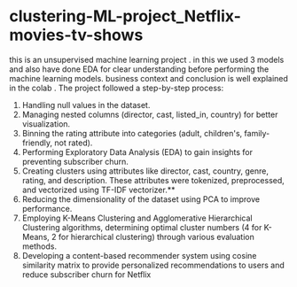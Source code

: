 # clustering-ML-project_Netflix-movies-tv-shows
this is an unsupervised machine learning project . 
in this we used 3 models and also have done EDA for clear understanding before performing the machine learning models.
business context and conclusion is well explained in the colab . 
The project followed a step-by-step process:
1. Handling null values in the dataset.
2. Managing nested columns (director, cast, listed_in, country) for better visualization.
3. Binning the rating attribute into categories (adult, children's, family-friendly, not rated).
4. Performing Exploratory Data Analysis (EDA) to gain insights for preventing subscriber churn.
5. Creating clusters using attributes like director, cast, country, genre, rating, and description. These attributes were tokenized, preprocessed, and vectorized using TF-IDF vectorizer.**
6. Reducing the dimensionality of the dataset using PCA to improve performance.
7. Employing K-Means Clustering and Agglomerative Hierarchical Clustering algorithms, determining optimal cluster numbers (4 for K-Means, 2 for hierarchical clustering) through various evaluation methods.
8. Developing a content-based recommender system using cosine similarity matrix to provide personalized recommendations to users and reduce subscriber churn for Netflix
